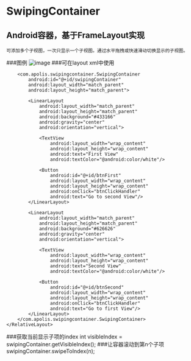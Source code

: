 SwipingContainer
=================================== 
Android容器，基于FrameLayout实现
-----------------------------------
    可添加多个子视图，一次只显示一个子视图。通过水平拖拽或快速滑动切换显示的子视图。
###图例
![image](https://github.com/apoliszk/SwipingContainer/demo.gif)
###可在layout xml中使用
    <RelativeLayout xmlns:android="http://schemas.android.com/apk/res/android"
                    android:layout_width="match_parent"
                    android:layout_height="match_parent">
    
        <com.apolis.swipingcontainer.SwipingContainer
            android:id="@+id/swipingContainer"
            android:layout_width="match_parent"
            android:layout_height="match_parent">
    
            <LinearLayout
                android:layout_width="match_parent"
                android:layout_height="match_parent"
                android:background="#433166"
                android:gravity="center"
                android:orientation="vertical">
    
                <TextView
                    android:layout_width="wrap_content"
                    android:layout_height="wrap_content"
                    android:text="First View"
                    android:textColor="@android:color/white"/>
    
                <Button
                    android:id="@+id/btnFirst"
                    android:layout_width="wrap_content"
                    android:layout_height="wrap_content"
                    android:onClick="btnClickHandler"
                    android:text="Go to second View"/>
            </LinearLayout>
    
            <LinearLayout
                android:layout_width="match_parent"
                android:layout_height="match_parent"
                android:background="#626626"
                android:gravity="center"
                android:orientation="vertical">
    
                <TextView
                    android:layout_width="wrap_content"
                    android:layout_height="wrap_content"
                    android:text="Second View"
                    android:textColor="@android:color/white"/>
    
                <Button
                    android:id="@+id/btnSecond"
                    android:layout_width="wrap_content"
                    android:layout_height="wrap_content"
                    android:onClick="btnClickHandler"
                    android:text="Go to first View"/>
            </LinearLayout>
        </com.apolis.swipingcontainer.SwipingContainer>
    </RelativeLayout>

###获取当前显示子项的index
    int visibleIndex = swipingContainer.getVisibleIndex();
###让容器滚动到第n个子项
    swipingContainer.swipeToIndex(n);
